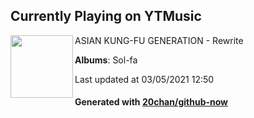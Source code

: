 ## Currently Playing on YTMusic

[<img align="left" width="100" src="https://lh3.googleusercontent.com/6Qy-drh50_d9LAXbC0VpJXLlz0tz4VZhgB_7H47bOax0QWA4efqVJXvbXkDGIGhWuu8yv8zY5CsUSn4o">](https://music.youtube.com/watch?v=BXg4yk7se_0)

ASIAN KUNG-FU GENERATION - Rewrite

**Albums**: Sol-fa

Last updated at 03/05/2021 12:50

#### Generated with [20chan/github-now](https://github.com/20chan/github-now)


<!--
**20chan/20chan** is a ✨ _special_ ✨ repository because its `README.md` (this file) appears on your GitHub profile.

Here are some ideas to get you started:

- 🔭 I’m currently working on ...
- 🌱 I’m currently learning ...
- 👯 I’m looking to collaborate on ...
- 🤔 I’m looking for help with ...
- 💬 Ask me about ...
- 📫 How to reach me: ...
- 😄 Pronouns: ...
- ⚡ Fun fact: ...
-->
